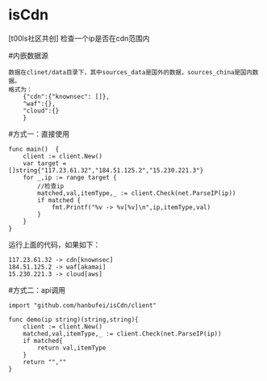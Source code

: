 # isCdn
[t00ls社区共创] 检查一个ip是否在cdn范围内

#内嵌数据源
```
数据在clinet/data目录下，其中sources_data是国外的数据，sources_china是国内数据。
格式为：
    {"cdn":{"knownsec": []},
    "waf":{},
    "cloud":{}
    }
```

#方式一：直接使用
```bigquery
func main()  {
	client := client.New()
	var target = []string{"117.23.61.32","184.51.125.2","15.230.221.3"}
	for _,ip := range target {
		//检查ip
		matched,val,itemType,_ := client.Check(net.ParseIP(ip))
		if matched {
			fmt.Printf("%v -> %v[%v]\n",ip,itemType,val)
		}
	}
}
```
运行上面的代码，如果如下：
```bigquery
117.23.61.32 -> cdn[knownsec]
184.51.125.2 -> waf[akamai]
15.230.221.3 -> cloud[aws]
```

#方式二：api调用
```bigquery
import "github.com/hanbufei/isCdn/client"

func demo(ip string)(string,string){
    client := client.New()
    matched,val,itemType,_ := client.Check(net.ParseIP(ip))
    if matched{
        return val,itemType
    }
    return "",""
}
```